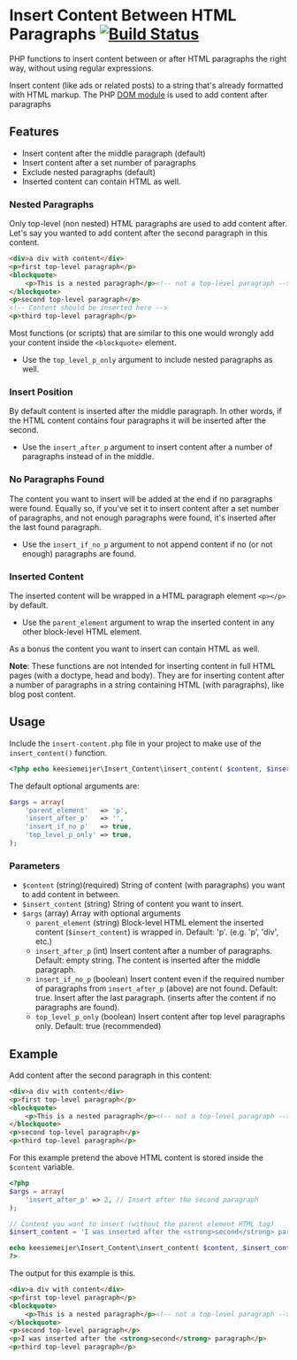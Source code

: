 # Insert Content Between HTML Paragraphs [![Build Status](https://travis-ci.org/keesiemeijer/insert-content.svg?branch=master)](http://travis-ci.org/keesiemeijer/insert-content) #

PHP functions to insert content between or after HTML paragraphs the right way, without using regular expressions.

Insert content (like ads or related posts) to a string that's already formatted with HTML markup. The PHP [DOM module](https://secure.php.net/manual/en/book.dom.php) is used to add content after paragraphs

## Features
* Insert content after the middle paragraph (default)
* Insert content after a set number of paragraphs
* Exclude nested paragraphs (default)
* Inserted content can contain HTML as well. 

### Nested Paragraphs
Only top-level (non nested) HTML paragraphs are used to add content after. Let's say you wanted to add content after the second paragraph in this content.

```html
<div>a div with content</div>
<p>first top-level paragraph</p>
<blockquote>
	<p>This is a nested paragraph</p><!-- not a top-level paragraph -->
</blockquote>
<p>second top-level paragraph</p>
<!-- Content should be inserted here -->
<p>third top-level paragraph</p>
```

Most functions (or scripts) that are similar to this one would wrongly add your content inside the `<blockquote>` element.
* Use the `top_level_p_only` argument to include nested paragraphs as well.

### Insert Position
By default content is inserted after the middle paragraph. In other words, if the HTML content contains four paragraphs it will be inserted after the second.
* Use the `insert_after_p` argument to insert content after a number of paragraphs instead of in the middle.

### No Paragraphs Found
The content you want to insert will be added at the end if no paragraphs were found. Equally so, if you've set it to insert content after a set number of paragraphs, and not enough paragraphs were found, it's inserted after the last found paragraph.
* Use the `insert_if_no_p` argument to not append content if no (or not enough) paragraphs are found.

### Inserted Content
The inserted content will be wrapped in a HTML paragraph element `<p></p>` by default.
* Use the `parent_element` argument to wrap the inserted content in any other block-level HTML element.

As a bonus the content you want to insert can contain HTML as well.

**Note**: These functions are not intended for inserting content in full HTML pages (with a doctype, head and body). They are for inserting content after a number of paragraphs in a string containing HTML (with paragraphs), like blog post content.

## Usage
Include the `insert-content.php` file in your project to make use of the `insert_content()` function.

```php
<?php echo keesiemeijer\Insert_Content\insert_content( $content, $insert_content, $args ); ?>
```

The default optional arguments are:
```php
$args = array(
	'parent_element'   => 'p',
	'insert_after_p'   => '',
	'insert_if_no_p'   => true,
	'top_level_p_only' => true,
);
```

### Parameters

* `$content` (string)(required) String of content (with paragraphs) you want to add content in between.
* `$insert_content` (string) String of content you want to insert.
* `$args` (array) Array with optional arguments
  * `parent_element` (string) Block-level HTML element the inserted content (`$insert_content`) is wrapped in.
  Default: 'p'. (e.g. 'p', 'div', etc.)
  * `insert_after_p` (int) Insert content after a number of paragraphs.
  Default: empty string. The content is inserted after the middle paragraph.
  * `insert_if_no_p` (boolean) Insert content even if the required number of paragraphs from `insert_after_p` (above) are not found.
  Default: true. Insert after the last paragraph. (inserts after the content if no paragraphs are found).
  * `top_level_p_only` (boolean) Insert content after top level paragraphs only.
  Default: true (recommended)

## Example
Add content after the second paragraph in this content:
```html
<div>a div with content</div>
<p>first top-level paragraph</p>
<blockquote>
	<p>This is a nested paragraph</p><!-- not a top-level paragraph -->
</blockquote>
<p>second top-level paragraph</p>
<p>third top-level paragraph</p>
```

For this example pretend the above HTML content is stored inside the `$content` variable.

```php
<?php
$args = array(
	'insert_after_p' => 2, // Insert after the second paragraph
);

// Content you want to insert (without the parent element HTML tag)
$insert_content = 'I was inserted after the <strong>second</strong> paragraph';

echo keesiemeijer\Insert_Content\insert_content( $content, $insert_content, $args );
?>
```

The output for this example is this.
```html
<div>a div with content</div>
<p>first top-level paragraph</p>
<blockquote>
	<p>This is a nested paragraph</p><!-- not a top-level paragraph -->
</blockquote>
<p>second top-level paragraph</p>
<p>I was inserted after the <strong>second</strong> paragraph</p>
<p>third top-level paragraph</p>
```